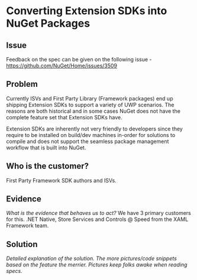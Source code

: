 # Converting Extension SDKs into NuGet Packages

## Issue
Feedback on the spec can be given on the following issue - https://github.com/NuGet/Home/issues/3509

## Problem
Currently ISVs and First Party Library (Framework packages) end up shipping Extension SDKs to support a variety of UWP scenarios. The reasons are both historical and in some cases NuGet does not have the complete feature set that Extension SDKs have.

Extension SDKs are inherently not very friendly to developers since they require to be installed on build/dev machines in-order for solutions to compile and does not support the seamless package management workflow that is built into NuGet.

## Who is the customer?
First Party Framework SDK authors and ISVs.

## Evidence
_What is the evidence that behaves us to act?_
We have 3 primary customers for this. .NET Native, Store Services and Controls @ Speed from the XAML Framework team.

## Solution
_Detailed explanation of the solution. The more pictures/code snippets based on the feature the merrier. Pictures keep folks awake when reading specs._